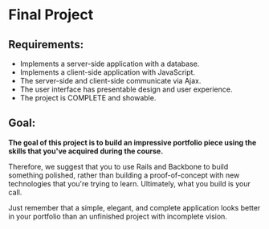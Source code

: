 # Final Project

## Requirements:

* Implements a server-side application with a database.
* Implements a client-side application with JavaScript.
* The server-side and client-side communicate via Ajax.
* The user interface has presentable design and user experience.
* The project is COMPLETE and showable.

## Goal:

**The goal of this project is to build an impressive portfolio piece using the skills that you've acquired during the course.**

Therefore, we suggest that you to use Rails and Backbone to build something polished, rather than building a proof-of-concept with new technologies that you're trying to learn. Ultimately, what you build is your call.

Just remember that a simple, elegant, and complete application looks better in your portfolio than an unfinished project with incomplete vision.
